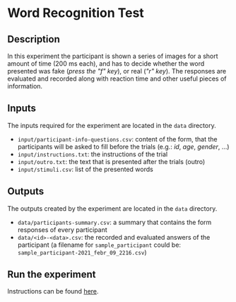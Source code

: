 # Word Recognition Test

## Description
In this experiment the participant is shown a series of images for a short amount of time (200 ms each), and has to decide whether the word presented was fake (_press the "f" key_), or real (_"r" key_). The responses are evaluated and recorded along with reaction time and other useful pieces of information.

## Inputs

The inputs required for the experiment are located in the `data` directory.

  - `input/participant-info-questions.csv`: content of the form, that the participants will be asked to fill before the trials (e.g.: _id_, _age_, _gender_, ...)
  - `input/instructions.txt`: the instructions of the trial
  - `input/outro.txt`: the text that is presented after the trials (outro)
  - `input/stimuli.csv`: list of the presented words

## Outputs

The outputs created by the experiment are located in the `data` directory.

  - `data/participants-summary.csv`: a summary that contains the form responses of every participant
  - `data/<id>-<data>.csv`: the recorded and evaluated answers of the participant (a filename for `sample_participant` could be: `sample_participant-2021_febr_09_2216.csv`)

## Run the experiment

Instructions can be found [here](https://github.com/fulopkovacs/psychopy-projects#how-to-run-the-experiments).

